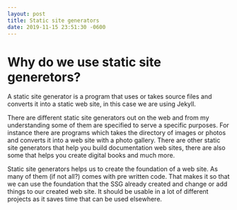 ```yaml
---
layout: post
title: Static site generators
date: 2019-11-15 23:51:30 -0600
---
```


<h1>Why do we use static site generetors?</h1>

<p>A static site generator is a program that uses or takes source files and converts it into a static web site, in this case we are using Jekyll.</p>

<p>There are different static site generators out on the web and from my understanding some of them are specified to serve a specific purposes. For instance
   there are programs which takes the directory of images or photos and converts it into a web site with a photo gallery. There are other static site
   generators that help you build documentation web sites, there are also some that helps you create digital books and much more.</p>

<p> Static site generators helps us to create the foundation of a web site. As many of them (if not all?) comes with pre written code. That makes it so that we can
    use the foundation that the SSG already created and change or add things to our created web site. It should be usable in a lot of different projects as it saves time
    that can be used elsewhere.</p>